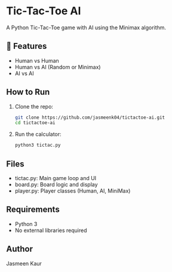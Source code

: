 # Tic-Tac-Toe AI

A Python Tic-Tac-Toe game with AI using the Minimax algorithm.

## 🚀 Features
- Human vs Human
- Human vs AI (Random or Minimax)
- AI vs AI

## How to Run

1. Clone the repo:
   ```bash
   git clone https://github.com/jasmeenk04/tictactoe-ai.git
   cd tictactoe-ai
   ```

2. Run the calculator:
   ```bash
   python3 tictac.py
   ```

## Files
- tictac.py: Main game loop and UI
- board.py: Board logic and display
- player.py: Player classes (Human, AI, MiniMax)

## Requirements
- Python 3
- No external libraries required

## Author
Jasmeen Kaur
